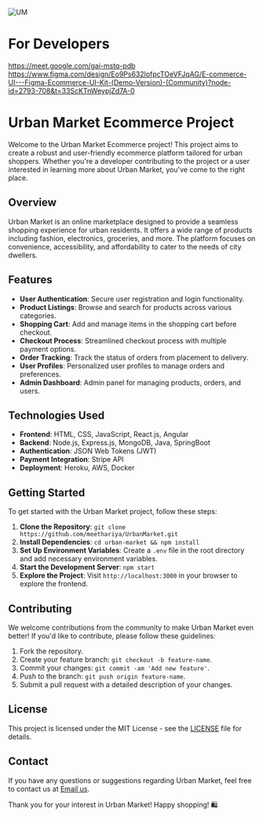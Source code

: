 ![UM](https://github.com/meethariya/UrbanMarket/assets/77565310/b2371e24-ed63-415e-bee3-960bd1cf86ea)
# For Developers
https://meet.google.com/gai-mstq-pdb
https://www.figma.com/design/Eo9Ps632lofpcTOeVFJqAG/E-commerce-UI---Figma-Ecommerce-UI-Kit-(Demo-Version)-(Community)?node-id=2793-708&t=33ScKTnWeypjZd7A-0

# Urban Market Ecommerce Project

Welcome to the Urban Market Ecommerce project! This project aims to create a robust and user-friendly ecommerce platform tailored for urban shoppers. Whether you're a developer contributing to the project or a user interested in learning more about Urban Market, you've come to the right place.

## Overview

Urban Market is an online marketplace designed to provide a seamless shopping experience for urban residents. It offers a wide range of products including fashion, electronics, groceries, and more. The platform focuses on convenience, accessibility, and affordability to cater to the needs of city dwellers.

## Features

- **User Authentication**: Secure user registration and login functionality.
- **Product Listings**: Browse and search for products across various categories.
- **Shopping Cart**: Add and manage items in the shopping cart before checkout.
- **Checkout Process**: Streamlined checkout process with multiple payment options.
- **Order Tracking**: Track the status of orders from placement to delivery.
- **User Profiles**: Personalized user profiles to manage orders and preferences.
- **Admin Dashboard**: Admin panel for managing products, orders, and users.

## Technologies Used

- **Frontend**: HTML, CSS, JavaScript, React.js, Angular
- **Backend**: Node.js, Express.js, MongoDB, Java, SpringBoot
- **Authentication**: JSON Web Tokens (JWT)
- **Payment Integration**: Stripe API
- **Deployment**: Heroku, AWS, Docker

## Getting Started

To get started with the Urban Market project, follow these steps:

1. **Clone the Repository**: `git clone https://github.com/meethariya/UrbanMarket.git`
2. **Install Dependencies**: `cd urban-market && npm install`
3. **Set Up Environment Variables**: Create a `.env` file in the root directory and add necessary environment variables.
4. **Start the Development Server**: `npm start`
5. **Explore the Project**: Visit `http://localhost:3000` in your browser to explore the frontend.

## Contributing

We welcome contributions from the community to make Urban Market even better! If you'd like to contribute, please follow these guidelines:

1. Fork the repository.
2. Create your feature branch: `git checkout -b feature-name`.
3. Commit your changes: `git commit -am 'Add new feature'`.
4. Push to the branch: `git push origin feature-name`.
5. Submit a pull request with a detailed description of your changes.

## License

This project is licensed under the MIT License - see the [LICENSE](LICENSE) file for details.

## Contact

If you have any questions or suggestions regarding Urban Market, feel free to contact us at [Email us](mailto:aniketbedarkar1962@gmail.com).

Thank you for your interest in Urban Market! Happy shopping! 🛍️

